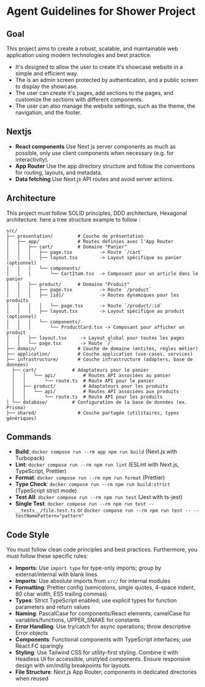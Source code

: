 # Agent Guidelines for Shower Project

## Goal

This project aims to create a robust, scalable, and maintainable web application using modern technologies and best practice.

- It's designed to allow the user to create it's showcase website in a simple and efficient way.
- The is an admin screen protected by authentication, and a public screen to display the showcase.
- The user can create it's pages, add sections to the pages, and customize the sections with different components.
- The user can also manage the website settings, such as the theme, the navigation, and the footer.

## Nextjs

- **React components** Use Next js server components as much as possible, only use client components when necessary (e.g. for interactivity).
- **App Router** Use the app directory structure and follow the conventions for routing, layouts, and metadata.
- **Data fetching** Use Next.js API routes and avoid server actions.

## Architecture

This project must follow SOLID principles, DDD architecture, Hexagonal architecture. here a tree structure example to follow :

```
src/
├── presentation/         # Couche de présentation
│   ├── app/              # Routes définies avec l'App Router
│   │   ├── cart/         # Domaine "Panier"
│   │   │   ├── page.tsx          -> Route `/cart`
│   │   │   ├── layout.tsx        -> Layout spécifique au panier (optionnel)
│   │   │   └── components/
│   │   │       └── CartItem.tsx  -> Composant pour un article dans le panier
│   │   ├── product/      # Domaine "Produit"
│   │   │   ├── page.tsx          -> Route `/product`
│   │   │   ├── [id]/             -> Routes dynamiques pour les produits
│   │   │   │   └── page.tsx      -> Route `/product/:id`
│   │   │   ├── layout.tsx        -> Layout spécifique au produit (optionnel)
│   │   │   └── components/
│   │   │       └── ProductCard.tsx -> Composant pour afficher un produit
│   │   ├── layout.tsx     -> Layout global pour toutes les pages
│   │   └── page.tsx       -> Route `/`
├── domain/               # Couche de domaine (entités, règles métier)
├── application/          # Couche application (use-cases, services)
├── infrastructure/       # Couche infrastructure (adapters, base de données)
  ├── cart/             # Adaptateurs pour le panier
  │   │   └── api/          # Routes API associées au panier
  │   │       └── route.ts  # Route API pour le panier
  │   ├── product/          # Adaptateurs pour les produits
  │   │   └── api/          # Routes API associées aux produits
  │   │       └── route.ts  # Route API pour les produits
│ └── database/         # Configuration de la base de données (ex. Prisma)
├── shared/               # Couche partagée (utilitaires, types génériques)
```

## Commands

- **Build**: `docker compose run --rm app npm run build` (Next.js with Turbopack)
- **Lint**: `docker compose run --rm npm run lint` (ESLint with Next.js, TypeScript, Prettier)
- **Format**: `docker compose run --rm npm run format` (Prettier)
- **Type Check**: `docker compose run --rm npm run build:strict` (TypeScript strict mode)
- **Test All**: `docker compose run --rm npm run test` (Jest with ts-jest)
- **Single Test**: `docker compose run --rm npm run test -- __tests__/file.test.ts` or `docker compose run --rm npm run test -- --testNamePattern="pattern"`

## Code Style

You must follow clean code principles and best practices.
Furthermore, you must follow these specific rules:

- **Imports**: Use `import type` for type-only imports; group by external/internal with blank lines
- **Imports**: Use absolute imports from `src/` for internal modules
- **Formatting**: Prettier config (semicolons, single quotes, 4-space indent, 80 char width, ES5 trailing commas)
- **Types**: Strict TypeScript enabled; use explicit types for function parameters and return values
- **Naming**: PascalCase for components/React elements, camelCase for variables/functions, UPPER_SNAKE for constants
- **Error Handling**: Use try/catch for async operations; throw descriptive Error objects
- **Components**: Functional components with TypeScript interfaces; use React.FC sparingly
- **Styling**: Use Tailwind CSS for utility-first styling. Combine it with Headless UI for accessible, unstyled components. Ensure responsive design with sm/md/lg breakpoints for layouts.
- **File Structure**: Next.js App Router; components in dedicated directories when reused
